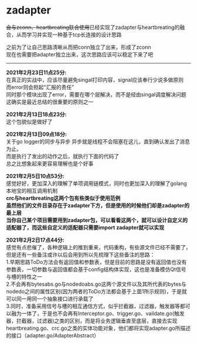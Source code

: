 # zadapter
~~会与zconn、heartbreating联合使用~~已经实现了zadapter与heartbreating的融合，从而学习并实现一种基于tcp长连接的设计思路
  
之前为了让自己思路清晰从而把conn独立了出来，形成了zconn  
现在也需要把adapter独立出来，这次思路应该可以稳定下来了吧  
***

**2021年2月23日11点25分:**  
在真正的实战中，应该尽量避免singal打印内容，signal应该奉行少说多做原则  
而error则会担起“汇报的责任”  
同时那个模块出现了error，需要在哪个层解决，而不是经由singal调度解决问题  
这确实是最近总结的很重要的原则之一  

**2021年2月13日18点23分:**  
这个包貌似是做好了  

**2021年2月13日09点18分:**  
关于go logger的同步与异步
异步就是线程不会阻塞在这儿，直到确认发出了消息为止。  
而是执行了发出的动作之后，就执行下面的代码了  
总之比想象起来更容易理解也是个好事  

**2021年2月5日10点53分:**  
感觉好好，更加深入的理解了单项调用链模式，同时也更加深入的理解了golang本地宝的相互调用机制  
**crc与heartbreating这两个包有些类似于使用范例**  
**虽然他们的文件目录存在于zadapter下方，但是使用的时候他们却是zadapter的最上层**  
**当你自己某个项目需要用到zadapter包，可以看看这两个，就可以设计自定义的适配器了，而这些自定义的适配器只需要import zadapter就可以实现**  

**2021年2月2日17点44分:**  
感觉有点悲催了，各种逻辑上的推到重来，代码重构，有些源文件已经不需要了，但是还有一些备注或许以后会用到所以先梳理下这些备注的思路：  
1.早期思路ToDo方法会有返回值和参数表，但是目前的思路是没有返回值也没有参数表，一切参数与返回值都会基于config结构体实现，这也是准备模仿Qt信号与槽的特性之一  
2.不会再有bytesabs.go与nodedoabs.go这两个源文件以及其所代表的bytes与nodedo之间的属性区别(因为两者的ToDo方法都会基于上面1所示规则)，于是就可以同一用同一个抽象接口进行承载了  
3.同时，准备采用信号与槽的相互通信方式，似乎拦截器，过滤器，触发器等都可以融为一体了，于是也不会再有Interceptor.go、trigger.go、vaildate.go(触发器，拦截器，过滤器)之类的区别，而是将业务逻辑垂直至底层，直接去实现heartbreating.go、crc.go之类的实体功能对象，他们都将实现adapter.go所描述的接口（adapter.go/AdapterAbstract）  



